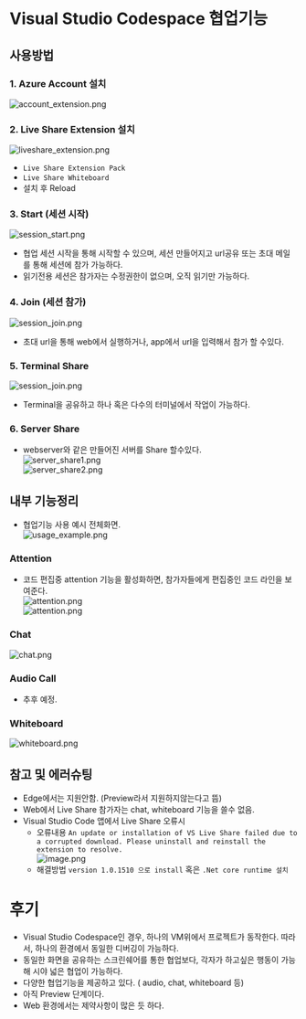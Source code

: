 # Visual Studio Codespace 협업기능

## 사용방법
### 1. Azure Account 설치  
![account_extension.png](img/review3/Items.png)

### 2.  Live Share Extension 설치  
![liveshare_extension.png](img/review3/Items(1).png)
  - `Live Share Extension Pack`
  - `Live Share Whiteboard`
  - 설치 후 Reload

### 3.  Start (세션 시작)  
![session_start.png](img/review3/Items(2).png)
  - 협업 세션 시작을 통해 시작할 수 있으며, 세션 만들어지고 url공유 또는 초대 메일를 통해 세션에 참가 가능하다.
  - 읽기전용 세션은 참가자는 수정권한이 없으며, 오직 읽기만 가능하다.
### 4.  Join (세션 참가)  
![session_join.png](img/review3/Items(3).png)  
  - 초대 url을 통해 web에서 실행하거나, app에서 url을 입력해서 참가 할 수있다.
### 5. Terminal Share
![session_join.png](img/review3/share_terminal.png)
  - Terminal을 공유하고 하나 혹은 다수의 터미널에서 작업이 가능하다.
### 6.  Server Share
  - webserver와 같은 만들어진 서버를 Share 할수있다.  
![server_share1.png](img/review3/Items(4).png)  
![server_share2.png](img/review3/Items(5).png)  

## 내부 기능정리
- 협업기능 사용 예시 전체화면.  
![usage_example.png](img/review3/Items(6).png)  
### Attention
- 코드 편집중 attention 기능을 활성화하면, 참가자들에게 편집중인 코드 라인을 보여준다.  
![attention.png](img/review3/Items(7).png)  
![attention.png](img/review3/attention.png)  
### Chat  
![chat.png](img/review3/chat.png)   
### Audio Call
- 추후 예정.
### Whiteboard  
![whiteboard.png](img/review3/whiteboard.png)

## 참고 및 에러슈팅
- Edge에서는 지원안함. (Preview라서 지원하지않는다고 뜸)
- Web에서 Live Share 참가자는 chat, whiteboard 기능을 쓸수 없음. 
- Visual Studio Code 앱에서 Live Share 오류시
  - 오류내용 `An update or installation of VS Live Share failed due to a corrupted download. Please uninstall and reinstall the extension to resolve.`  
![image.png](img/review3/Items(8).png)  
  - 해결방법 `version 1.0.1510 으로 install` 혹은 `.Net core runtime 설치`

# 후기
- Visual Studio Codespace인 경우, 하나의 VM위에서 프로젝트가 동작한다. 따라서, 하나의 환경에서 동일한 디버깅이 가능하다.
- 동일한 화면을 공유하는 스크린쉐어를 통한 협업보다, 각자가 하고싶은 행동이 가능해 시야 넓은 협업이 가능하다.
- 다양한 협업기능을 제공하고 있다. ( audio, chat, whiteboard 등)
- 아직 Preview 단계이다.
- Web 환경에서는 제약사항이 많은 듯 하다.